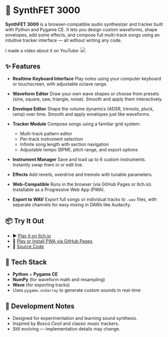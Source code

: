 # 🎹 SynthFET 3000

**SynthFET 3000** is a browser-compatible audio synthesizer and tracker built with Python and Pygame CE. It lets you design custom waveforms, shape envelopes, add some effects, and compose full multi-track songs using an intuitive tracker interface — all without writing any code.

I made a video about it on YouTube:
[<img src="https://i9.ytimg.com/vi_webp/gzugOKLWTTs/maxresdefault.webp?v=687cc85f&sqp=CMSX_8MG&rs=AOn4CLBr1ceLsdCvefxwEid6OFkbNuyXhQ">](www.youtube.com/watch?v=gzugOKLWTTs)


## ✨ Features

* **Realtime Keyboard Interface**
  Play notes using your computer keyboard or touchscreen, with adjustable octave range.

* **Waveform Editor**
  Draw your own wave shapes or choose from presets (sine, square, saw, triangle, noise). Smooth and apply them interactively.

* **Envelope Editor**
  Shape the volume dynamics (ADSR, tremolo, pluck, ramp) over time. Smooth and apply envelopes just like waveforms.

* **Tracker Module**
  Compose songs using a familiar grid system:

  * Multi-track pattern editor
  * Per-track instrument selection
  * Infinite song length with section navigation
  * Adjustable tempo (BPM), pitch range, and export options

* **Instrument Manager**
  Save and load up to 6 custom instruments. Instantly swap them in or edit live.

* **Effects**
  Add reverb, overdrive and tremolo with tunable parameters.

* **Web-Compatible**
  Runs in the browser (via GitHub Pages or Itch.io). Installable as a Progressive Web App (PWA).

* **Export to WAV**
  Export full songs or individual tracks to `.wav` files, with separate channels for easy mixing in DAWs like Audacity.

## 📦 Try It Out

* ▶️ [Play it on Itch.io](https://finfetchannel.itch.io/synthfet-3000)
* 💾 [Play or Install PWA via GitHub Pages](https://finfetchannel.github.io/SynthFET3000/)
* 🧠 [Source Code](https://github.com/FinFetChannel/SynthFET3000)

## 🧰 Tech Stack

* **Python** + **Pygame CE**
* **NumPy** (for waveform math and resampling)
* **Wave** (for exporting tracks)
* Uses `pygame.sndarray` to generate custom sounds in real-time

## 🔧 Development Notes

* Designed for experimentation and learning sound synthesis.
* Inspired by *Bosca Ceoil* and classic music trackers.
* Still evolving — implementation details may change.
